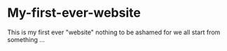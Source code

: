 # My-first-ever-website
This is my first ever "website" nothing to be ashamed for we all start from something ...
